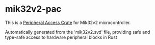 # mik32v2-pac

This is a [Peripheral Access Crate](https://docs.rust-embedded.org/book/start/registers.html) for Mik32v2 microcontroller.

Automatically generated from the 'mik32v2.svd' file, providing safe and type-safe access to hardware peripheral blocks in Rust
